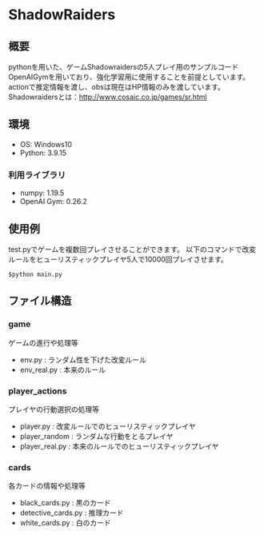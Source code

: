 # ShadowRaiders

## 概要
pythonを用いた、ゲームShadowraidersの5人プレイ用のサンプルコード
OpenAIGymを用いており、強化学習用に使用することを前提としています。
actionで推定情報を渡し、obsは現在はHP情報のみを渡しています。
Shadowraidersとは：http://www.cosaic.co.jp/games/sr.html

## 環境
- OS: Windows10  
- Python: 3.9.15  
### 利用ライブラリ
- numpy: 1.19.5  
- OpenAI Gym: 0.26.2

## 使用例
test.pyでゲームを複数回プレイさせることができます。
以下のコマンドで改変ルールをヒューリスティックプレイヤ5人で10000回プレイさせます。
```
$python main.py
```

## ファイル構造
### game
ゲームの進行や処理等
- env.py : ランダム性を下げた改変ルール
- env_real.py : 本来のルール
### player_actions
プレイヤの行動選択の処理等
- player.py : 改変ルールでのヒューリスティックプレイヤ
- player_random : ランダムな行動をとるプレイヤ
- player_real.py : 本来のルールでのヒューリスティックプレイヤ
### cards
各カードの情報や処理等
- black_cards.py : 黒のカード
- detective_cards.py : 推理カード
- white_cards.py : 白のカード
